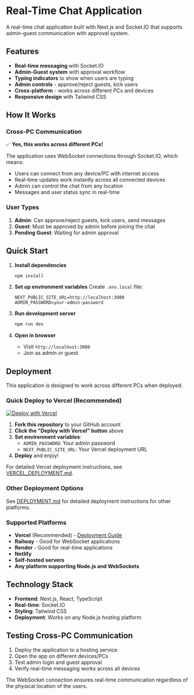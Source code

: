 # Real-Time Chat Application

A real-time chat application built with Next.js and Socket.IO that supports admin-guest communication with approval system.

## Features

- **Real-time messaging** with Socket.IO
- **Admin-Guest system** with approval workflow
- **Typing indicators** to show when users are typing
- **Admin controls** - approve/reject guests, kick users
- **Cross-platform** - works across different PCs and devices
- **Responsive design** with Tailwind CSS

## How It Works

### Cross-PC Communication
✅ **Yes, this works across different PCs!** 

The application uses WebSocket connections through Socket.IO, which means:
- Users can connect from any device/PC with internet access
- Real-time updates work instantly across all connected devices
- Admin can control the chat from any location
- Messages and user status sync in real-time

### User Types
1. **Admin**: Can approve/reject guests, kick users, send messages
2. **Guest**: Must be approved by admin before joining the chat
3. **Pending Guest**: Waiting for admin approval

## Quick Start

1. **Install dependencies**
   ```bash
   npm install
   ```

2. **Set up environment variables**
   Create `.env.local` file:
   ```env
   NEXT_PUBLIC_SITE_URL=http://localhost:3000
   ADMIN_PASSWORD=your-admin-password
   ```

3. **Run development server**
   ```bash
   npm run dev
   ```

4. **Open in browser**
   - Visit `http://localhost:3000`
   - Join as admin or guest

## Deployment

This application is designed to work across different PCs when deployed. 

### Quick Deploy to Vercel (Recommended)

[![Deploy with Vercel](https://vercel.com/button)](https://vercel.com/new/clone?repository-url=https://github.com/your-username/real-time-chat)

1. **Fork this repository** to your GitHub account
2. **Click the "Deploy with Vercel" button** above
3. **Set environment variables**:
   - `ADMIN_PASSWORD`: Your admin password
   - `NEXT_PUBLIC_SITE_URL`: Your Vercel deployment URL
4. **Deploy** and enjoy!

For detailed Vercel deployment instructions, see [VERCEL_DEPLOYMENT.md](./VERCEL_DEPLOYMENT.md).

### Other Deployment Options

See [DEPLOYMENT.md](./DEPLOYMENT.md) for detailed deployment instructions for other platforms.

### Supported Platforms
- **Vercel** (Recommended) - [Deployment Guide](./VERCEL_DEPLOYMENT.md)
- **Railway** - Good for WebSocket applications
- **Render** - Good for real-time applications
- **Netlify**
- **Self-hosted servers**
- **Any platform supporting Node.js and WebSockets**

## Technology Stack

- **Frontend**: Next.js, React, TypeScript
- **Real-time**: Socket.IO
- **Styling**: Tailwind CSS
- **Deployment**: Works on any Node.js hosting platform

## Testing Cross-PC Communication

1. Deploy the application to a hosting service
2. Open the app on different devices/PCs
3. Test admin login and guest approval
4. Verify real-time messaging works across all devices

The WebSocket connection ensures real-time communication regardless of the physical location of the users. 